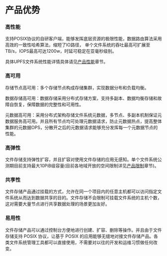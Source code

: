

# 产品优势

### 高性能
支持POSIX协议的自研客户端，能够发挥底层资源的极限性能，数据路由算法采用高效的一致性哈希算法，缩短了IO路径，
单个文件系统的吞吐最高可扩展至TB/s，IOPS最高可达1200w，时延可稳定在亚毫秒级别。

具体UPFS文件系统性能详情具体请见[产品性能](/upfs/performance.md)章节。


### 高可用

存储节点高可用：多个存储节点构成存储集群，实现数据分布和负载均衡。

数据存储高可用：数据存储采用分布式存储方案，支持多副本、数据均衡存储和故障自恢复，保障数据的完整性和可用性。

元数据高可用：采用分布式架构存储文件系统元数据，多节点、多副本机制保证元数据服务高可用。并且所有节点均可处理元数据请求，防止元数据热点，提高整体集群的元数据OPS，分散开之后的元数据请求能够充分发挥每一个元数据节点的性能。

### 高弹性
文件存储支持弹性扩容，并且扩容对使用文件存储的应用无感知。单个文件系统公测期目前支持最大10PiB级容量(目前各地域开放的空间限制详见[产品限制](/upfs/upfs_manual_instruction/limit)章节)。

### 共享性
文件存储产品通过挂载的方式，允许在同一个项目内的任意主机都可以访问指定文件系统从而达到数据共享的目的。文件存储不会限制可挂载文件系统的主机个数，这对需要大量节点进行共享数据处理的场景更加友好。

### 易用性
文件存储产品可以通过控制台方便地进行创建、扩容、删除等操作。并且由于文件存储支持 POSIX 协议，让基于 POSIX 的应用能够无缝地对接文件存储产品。各类文件系统管理工具都可以直接使用，不需要对以往的开发和运维习惯做任何改变。
